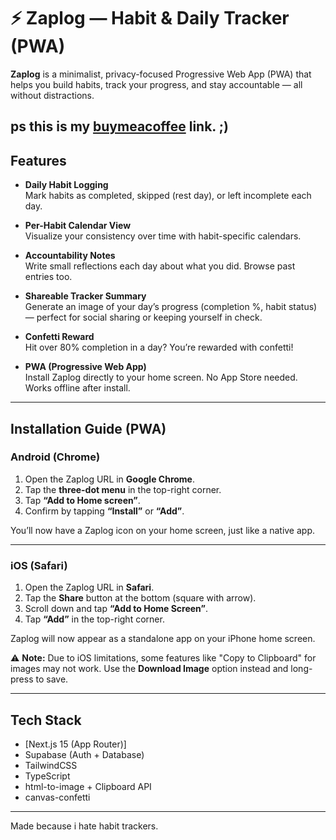 # ⚡ Zaplog — Habit & Daily Tracker (PWA)

**Zaplog** is a minimalist, privacy-focused Progressive Web App (PWA) that helps you build habits, track your progress, and stay accountable — all without distractions.


ps this is my [buymeacoffee](https://buymeacoffee.com/gnaaruag) link. ;)
---

## Features

-  **Daily Habit Logging**  
  Mark habits as completed, skipped (rest day), or left incomplete each day.

-  **Per-Habit Calendar View**  
  Visualize your consistency over time with habit-specific calendars.

-  **Accountability Notes**  
  Write small reflections each day about what you did. Browse past entries too.

-  **Shareable Tracker Summary**  
  Generate an image of your day’s progress (completion %, habit status) — perfect for social sharing or keeping yourself in check.

-  **Confetti Reward**  
  Hit over 80% completion in a day? You’re rewarded with confetti!

-  **PWA (Progressive Web App)**  
  Install Zaplog directly to your home screen. No App Store needed. Works offline after install.

---

##  Installation Guide (PWA)

###  Android (Chrome)

1. Open the Zaplog URL in **Google Chrome**.
2. Tap the **three-dot menu** in the top-right corner.
3. Tap **“Add to Home screen”**.
4. Confirm by tapping **“Install”** or **“Add”**.

You’ll now have a Zaplog icon on your home screen, just like a native app.

---

###  iOS (Safari)

1. Open the Zaplog URL in **Safari**.
2. Tap the **Share** button at the bottom (square with arrow).
3. Scroll down and tap **“Add to Home Screen”**.
4. Tap **“Add”** in the top-right corner.

Zaplog will now appear as a standalone app on your iPhone home screen.

⚠️ **Note:** Due to iOS limitations, some features like "Copy to Clipboard" for images may not work. Use the **Download Image** option instead and long-press to save.

---

## Tech Stack

- [Next.js 15 (App Router)]
- Supabase (Auth + Database)
- TailwindCSS
- TypeScript
- html-to-image + Clipboard API
- canvas-confetti

---

Made because i hate habit trackers.
